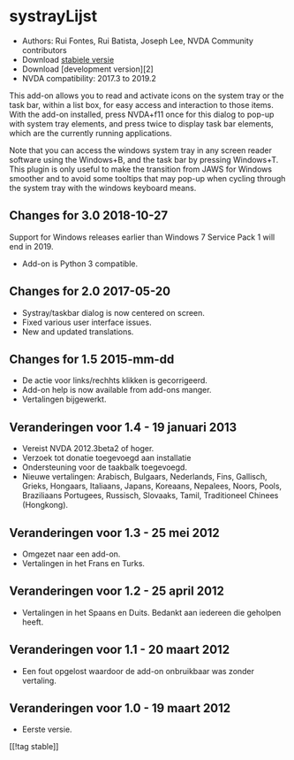 # systrayLijst #

*   Authors: Rui Fontes, Rui Batista, Joseph Lee, NVDA Community
    contributors
*   Download [stabiele versie][1]
*   Download [development version][2]
*   NVDA compatibility: 2017.3 to 2019.2

This add-on allows you to read and activate icons on the system tray or the
task bar, within a list box, for easy access and interaction to those
items. With the add-on installed, press NVDA+f11 once for this dialog to
pop-up with system tray elements, and press twice to display task bar
elements, which are the currently running applications.

Note that you can access the windows system tray in any screen reader
software using the Windows+B, and the task bar by pressing Windows+T. This
plugin is only useful to make the transition from JAWS for Windows smoother
and to avoid some tooltips that may pop-up when cycling through the system
tray with the windows keyboard means.

## Changes for 3.0 2018-10-27 ##

Support for Windows releases earlier than Windows 7 Service Pack 1 will end
in 2019.

* Add-on is Python 3 compatible.

## Changes for 2.0 2017-05-20 ##

* Systray/taskbar dialog is now centered on screen.
* Fixed various user interface issues.
* New and updated translations.

## Changes for 1.5 2015-mm-dd ##

* De actie voor links/rechhts klikken is gecorrigeerd.
* Add-on help is now available from add-ons manger.
* Vertalingen bijgewerkt.

## Veranderingen voor 1.4 - 19 januari 2013 ##

* Vereist NVDA 2012.3beta2 of hoger.
* Verzoek tot donatie toegevoegd aan installatie 
* Ondersteuning voor de taakbalk toegevoegd.
* Nieuwe vertalingen: Arabisch, Bulgaars, Nederlands, Fins, Gallisch,
  Grieks, Hongaars, Italiaans, Japans, Koreaans, Nepalees, Noors, Pools,
  Braziliaans Portugees, Russisch, Slovaaks, Tamil, Traditioneel Chinees
  (Hongkong).

## Veranderingen voor 1.3 - 25 mei 2012 ##

* Omgezet naar een add-on.
* Vertalingen in het Frans en Turks.

## Veranderingen voor 1.2 - 25 april 2012 ##

* Vertalingen in het Spaans en Duits. Bedankt aan iedereen die geholpen
  heeft.

## Veranderingen voor 1.1 - 20 maart 2012 ##

* Een fout opgelost waardoor de add-on onbruikbaar was zonder vertaling.

## Veranderingen voor 1.0 - 19 maart 2012 ##

* Eerste versie.

[[!tag stable]]

[1]: https://addons.nvda-project.org/files/get.php?file=st
